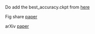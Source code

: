 Do add the best_accuracy.ckpt from [here](https://drive.google.com/file/d/191zDIFdaZkmYwJUGG0N5AGj0-MRDjopF/view?usp=sharing)

Fig share [paper](https://figshare.com/articles/preprint/CapsuleNet_A_Deep_Learning_Model_To_Classify_GI_Diseases_Using_EfficientNet-b7/27297267?file=49974297)

arXiv [paper](http://arxiv.org/abs/2410.19151)
